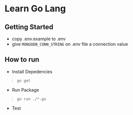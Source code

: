 # Learn Go Lang

## Getting Started

* copy .env.example to .env
* give `MONGODB_CONN_STRING` on .env file a connection value

## How to run

* Install Depedencies
> `go get`

* Run Package
> `go run ./*.go`

* Test
